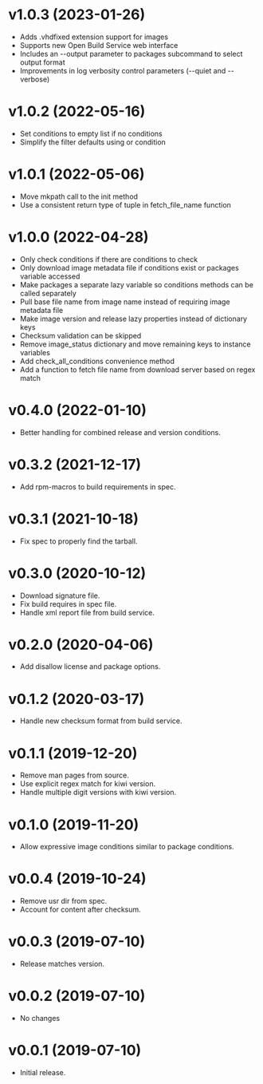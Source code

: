v1.0.3 (2023-01-26)
===================
- Adds .vhdfixed extension support for images
- Supports new Open Build Service web interface
- Includes an --output parameter to packages subcommand to select output format
- Improvements in log verbosity control parameters (--quiet and --verbose)

v1.0.2 (2022-05-16)
===================

- Set conditions to empty list if no conditions
- Simplify the filter defaults using or condition

v1.0.1 (2022-05-06)
===================

- Move mkpath call to the init method
- Use a consistent return type of tuple in fetch_file_name function

v1.0.0 (2022-04-28)
===================

- Only check conditions if there are conditions to check
- Only download image metadata file if conditions exist or packages
  variable accessed
- Make packages a separate lazy variable so conditions methods can
  be called separately
- Pull base file name from image name instead of requiring image
  metadata file
- Make image version and release lazy properties instead of
  dictionary keys
- Checksum validation can be skipped
- Remove image_status dictionary and move remaining keys to
  instance variables
- Add check_all_conditions convenience method
- Add a function to fetch file name from download server based
  on regex match

v0.4.0 (2022-01-10)
===================

- Better handling for combined release and version conditions.

v0.3.2 (2021-12-17)
===================

- Add rpm-macros to build requirements in spec.

v0.3.1 (2021-10-18)
===================

- Fix spec to properly find the tarball.

v0.3.0 (2020-10-12)
===================

- Download signature file.
- Fix build requires in spec file.
- Handle xml report file from build service.

v0.2.0 (2020-04-06)
===================

- Add disallow license and package options.

v0.1.2 (2020-03-17)
===================

- Handle new checksum format from build service.

v0.1.1 (2019-12-20)
===================

- Remove man pages from source.
- Use explicit regex match for kiwi version.
- Handle multiple digit versions with kiwi version.

v0.1.0 (2019-11-20)
===================

- Allow expressive image conditions similar to package conditions.

v0.0.4 (2019-10-24)
===================

- Remove usr dir from spec.
- Account for content after checksum.

v0.0.3 (2019-07-10)
===================

- Release matches version.

v0.0.2 (2019-07-10)
===================

- No changes

v0.0.1 (2019-07-10)
===================

- Initial release.
